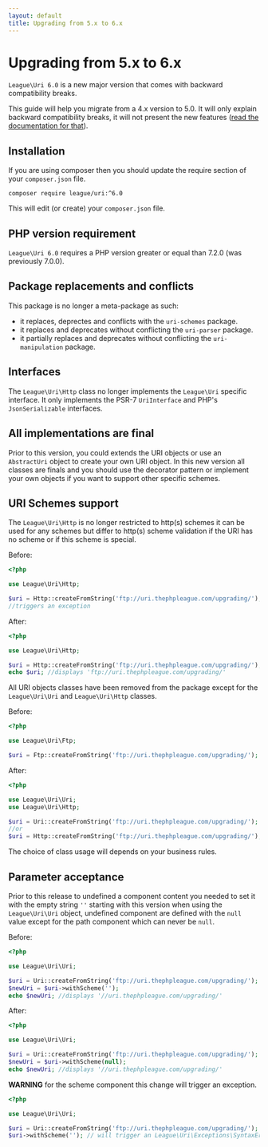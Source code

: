 ```yaml
---
layout: default
title: Upgrading from 5.x to 6.x
---
```


# Upgrading from 5.x to 6.x

`League\Uri 6.0` is a new major version that comes with backward compatibility breaks.

This guide will help you migrate from a 4.x version to 5.0. It will only explain backward compatibility breaks, it will not present the new features ([read the documentation for that](/6.0/)).

## Installation

If you are using composer then you should update the require section of your `composer.json` file.

~~~
composer require league/uri:^6.0
~~~

This will edit (or create) your `composer.json` file.

## PHP version requirement

`League\Uri 6.0` requires a PHP version greater or equal than 7.2.0 (was previously 7.0.0).

## Package replacements and conflicts

This package is no longer a meta-package as such:

- it replaces, deprectes and conflicts with the `uri-schemes` package.
- it replaces and deprecates without conflicting the `uri-parser` package.
- it partially replaces and deprecates without conflicting the `uri-manipulation` package.

## Interfaces

The `League\Uri\Http` class no longer implements the `League\Uri` specific interface. It only implements the PSR-7 `UriInterface` and PHP's `JsonSerializable` interfaces.

## All implementations are final

Prior to this version, you could extends the URI objects or use an `AbstractUri` object to create your own URI object. In this new version all classes are finals and you should use the decorator pattern or implement your own objects if you want to support other specific schemes.

## URI Schemes support

The `League\Uri\Http` is no longer restricted to http(s) schemes it can be used for any schemes but differ to http(s) scheme validation if the URI has no scheme or if this scheme is special.

Before:

~~~php
<?php

use League\Uri\Http;

$uri = Http::createFromString('ftp://uri.thephpleague.com/upgrading/');
//triggers an exception
~~~

After:

~~~php
<?php

use League\Uri\Http;

$uri = Http::createFromString('ftp://uri.thephpleague.com/upgrading/');
echo $uri; //displays 'ftp://uri.thephpleague.com/upgrading/'
~~~

All URI objects classes have been removed from the package except for the `League\Uri\Uri` and `League\Uri\Http` classes.

Before:

~~~php
<?php

use League\Uri\Ftp;

$uri = Ftp::createFromString('ftp://uri.thephpleague.com/upgrading/');
~~~

After:

~~~php
<?php

use League\Uri\Uri;
use League\Uri\Http;

$uri = Uri::createFromString('ftp://uri.thephpleague.com/upgrading/');
//or
$uri = Http::createFromString('ftp://uri.thephpleague.com/upgrading/');
~~~

The choice of class usage will depends on your business rules.

## Parameter acceptance

Prior to this release to undefined a component content you needed to set it with the empty string `''` starting with this version when using the `League\Uri\Uri` object, undefined component are defined with the `null` value except for the path component which can never be `null`.

Before:

~~~php
<?php

use League\Uri\Uri;

$uri = Uri::createFromString('ftp://uri.thephpleague.com/upgrading/');
$newUri = $uri->withScheme('');
echo $newUri; //displays '//uri.thephpleague.com/upgrading/'
~~~

After:

~~~php
<?php

use League\Uri\Uri;

$uri = Uri::createFromString('ftp://uri.thephpleague.com/upgrading/');
$newUri = $uri->withScheme(null);
echo $newUri; //displays '//uri.thephpleague.com/upgrading/'
~~~

<p class="message-warning"><b>WARNING</b> for the scheme component this change will trigger an exception.</p>

~~~php
<?php

use League\Uri\Uri;

$uri = Uri::createFromString('ftp://uri.thephpleague.com/upgrading/');
$uri->withScheme(''); // will trigger an League\Uri\Exceptions\SyntaxError exception
~~~
